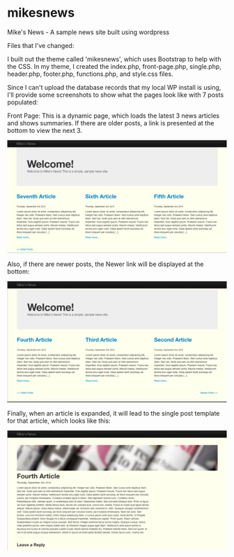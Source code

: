 # mikesnews
Mike's News - A sample news site built using wordpress


Files that I've changed:

I built out the theme called 'mikesnews', which uses Bootstrap to help with the CSS. In my theme, I created the index.php, front-page.php, single.php, header.php, footer.php, functions.php, and style.css files.

Since I can't upload the database records that my local WP install is using, I'll provide some screenshots to show what the pages look like with 7 posts populated:

Front Page:
This is a dynamic page, which loads the latest 3 news articles and shows summaries. If there are older posts, a link is presented at the bottom to view the next 3.

![alt text](screenshots/front.png)

Also, if there are newer posts, the Newer link will be displayed at the bottom:

![alt text](screenshots/next.png)

Finally, when an article is expanded, it will lead to the single post template for that article, which looks like this:

![alt text](screenshots/single.png)


